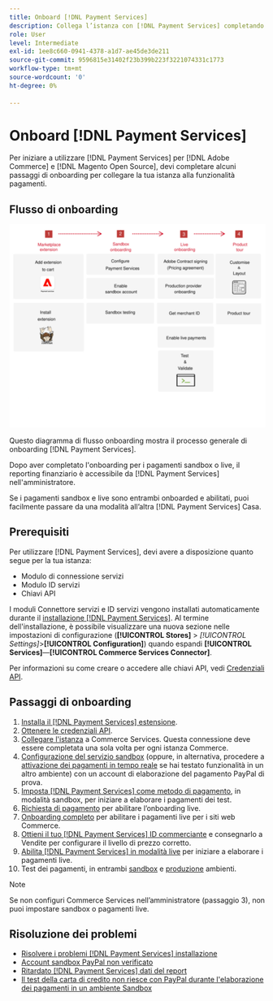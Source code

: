 ```yaml
---
title: Onboard [!DNL Payment Services]
description: Collega l’istanza con [!DNL Payment Services] completando alcuni passaggi di onboarding.
role: User
level: Intermediate
exl-id: 1ee8c660-0941-4378-a1d7-ae45de3de211
source-git-commit: 9596815e31402f23b399b223f3221074331c1773
workflow-type: tm+mt
source-wordcount: '0'
ht-degree: 0%

---
```


# Onboard [!DNL Payment Services]

Per iniziare a utilizzare [!DNL Payment Services] per [!DNL Adobe Commerce] e [!DNL Magento Open Source], devi completare alcuni passaggi di onboarding per collegare la tua istanza alla funzionalità pagamenti.

## Flusso di onboarding

![Flusso di onboarding](assets/onboarding-diagram.svg)

Questo diagramma di flusso onboarding mostra il processo generale di onboarding [!DNL Payment Services].

Dopo aver completato l&#39;onboarding per i pagamenti sandbox o live, il reporting finanziario è accessibile da [!DNL Payment Services] nell&#39;amministratore.

Se i pagamenti sandbox e live sono entrambi onboarded e abilitati, puoi facilmente passare da una modalità all’altra [!DNL Payment Services] Casa.

## Prerequisiti

Per utilizzare [!DNL Payment Services], devi avere a disposizione quanto segue per la tua istanza:

* Modulo di connessione servizi
* Modulo ID servizi
* Chiavi API

I moduli Connettore servizi e ID servizi vengono installati automaticamente durante il [installazione [!DNL Payment Services]](install.md). Al termine dell&#39;installazione, è possibile visualizzare una nuova sezione nelle impostazioni di configurazione (**[!UICONTROL Stores]** > _[!UICONTROL Settings]_>**[!UICONTROL Configuration]**) quando espandi **[!UICONTROL Services]**—**[!UICONTROL Commerce Services Connector]**.

Per informazioni su come creare o accedere alle chiavi API, vedi [Credenziali API](#obtain-api-credentials).

## Passaggi di onboarding

1. [Installa il [!DNL Payment Services] estensione](install.md#get-payment-services).
1. [Ottenere le credenziali API](connect.md#obtain-api-credentials).
1. [Collegare l&#39;istanza](connect.md#configure-commerce-services) a Commerce Services. Questa connessione deve essere completata una sola volta per ogni istanza Commerce.
1. [Configurazione del servizio sandbox](sandbox.md#enable-sandbox-testing) (oppure, in alternativa, procedere a [attivazione dei pagamenti in tempo reale](sandbox.md#enable-live-payments) se hai testato funzionalità in un altro ambiente) con un account di elaborazione del pagamento PayPal di prova.
1. [Imposta [!DNL Payment Services] come metodo di pagamento](production.md#set-payment-services-as-payment-method), in modalità sandbox, per iniziare a elaborare i pagamenti dei test.
1. [Richiesta di pagamento](production.md#request-payments-entitlement-from-adobe) per abilitare l’onboarding live.
1. [Onboarding completo](production.md#complete-merchant-onboarding) per abilitare i pagamenti live per i siti web Commerce.
1. [Ottieni il tuo [!DNL Payment Services] ID commerciante](production.md#configure-pricing-tier) e consegnarlo a Vendite per configurare il livello di prezzo corretto.
1. [Abilita [!DNL Payment Services] in modalità live](production.md#enable-live-payments) per iniziare a elaborare i pagamenti live.
1. Test dei pagamenti, in entrambi [sandbox](sandbox.md#test-in-sandbox-environment) e [produzione](production.md#test-in-production) ambienti.

>[!NOTE]
>
>Se non configuri Commerce Services nell’amministratore (passaggio 3), non puoi impostare sandbox o pagamenti live.

## Risoluzione dei problemi

* [Risolvere i problemi [!DNL Payment Services] installazione](https://support.magento.com/hc/en-us/articles/4406603542541)
* [Account sandbox PayPal non verificato](https://support.magento.com/hc/en-us/articles/4406954952461)
* [Ritardato [!DNL Payment Services] dati del report](https://support.magento.com/hc/en-us/articles/4406114741517)
* [Il test della carta di credito non riesce con PayPal durante l&#39;elaborazione dei pagamenti in un ambiente Sandbox](https://support.magento.com/hc/en-us/articles/5201041963917)
